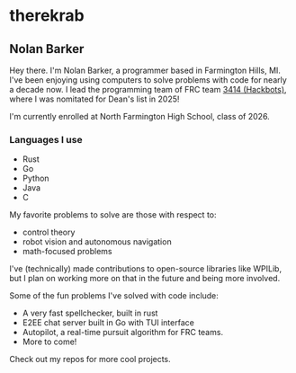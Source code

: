 # therekrab
## Nolan Barker

Hey there.
I'm Nolan Barker, a programmer based in Farmington Hills, MI.
I've been enjoying using computers to solve problems with code for nearly a decade now.
I lead the programming team of FRC team
[3414 (Hackbots)](https://www.fpsrobotics.com),
where I was nomitated for Dean's list in 2025!

I'm currently enrolled at North Farmington High School, class of 2026.

### Languages I use

* Rust
* Go
* Python
* Java
* C

My favorite problems to solve are those with respect to:
* control theory
* robot vision and autonomous navigation
* math-focused problems

I've (technically) made contributions to open-source libraries like WPILib, but I plan on working more on that in the future and being more involved.

Some of the fun problems I've solved with code include:
* A very fast spellchecker, built in rust
* E2EE chat server built in Go with TUI interface
* Autopilot, a real-time pursuit algorithm for FRC teams.
* More to come!

Check out my repos for more cool projects.
